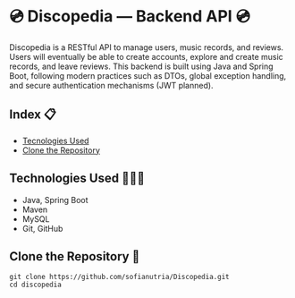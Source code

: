 # 💿 Discopedia — Backend API 💿

Discopedia is a RESTful API to manage users, music records, and reviews. Users will eventually be able to create accounts, explore and create music records, and leave reviews. This backend is built using Java and Spring Boot, following modern practices such as DTOs, global exception handling, and secure authentication mechanisms (JWT planned).

## Index 📋
- [Tecnologies Used](#Technologies-Used-👩🏻‍💻)
- [Clone the Repository](#Clone-the-Repository-📁)

## Technologies Used 👩🏻‍💻
- Java, Spring Boot
- Maven
- MySQL
- Git, GitHub

## Clone the Repository 📁
```
git clone https://github.com/sofianutria/Discopedia.git
cd discopedia 
```

